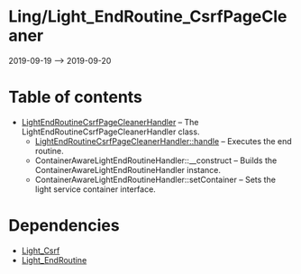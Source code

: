 Ling/Light_EndRoutine_CsrfPageCleaner
================
2019-09-19 --> 2019-09-20




Table of contents
===========

- [LightEndRoutineCsrfPageCleanerHandler](https://github.com/lingtalfi/Light_EndRoutine_CsrfPageCleaner/blob/master/doc/api/Ling/Light_EndRoutine_CsrfPageCleaner/Handler/LightEndRoutineCsrfPageCleanerHandler.md) &ndash; The LightEndRoutineCsrfPageCleanerHandler class.
    - [LightEndRoutineCsrfPageCleanerHandler::handle](https://github.com/lingtalfi/Light_EndRoutine_CsrfPageCleaner/blob/master/doc/api/Ling/Light_EndRoutine_CsrfPageCleaner/Handler/LightEndRoutineCsrfPageCleanerHandler/handle.md) &ndash; Executes the end routine.
    - ContainerAwareLightEndRoutineHandler::__construct &ndash; Builds the ContainerAwareLightEndRoutineHandler instance.
    - ContainerAwareLightEndRoutineHandler::setContainer &ndash; Sets the light service container interface.


Dependencies
============
- [Light_Csrf](https://github.com/lingtalfi/Light_Csrf)
- [Light_EndRoutine](https://github.com/lingtalfi/Light_EndRoutine)


